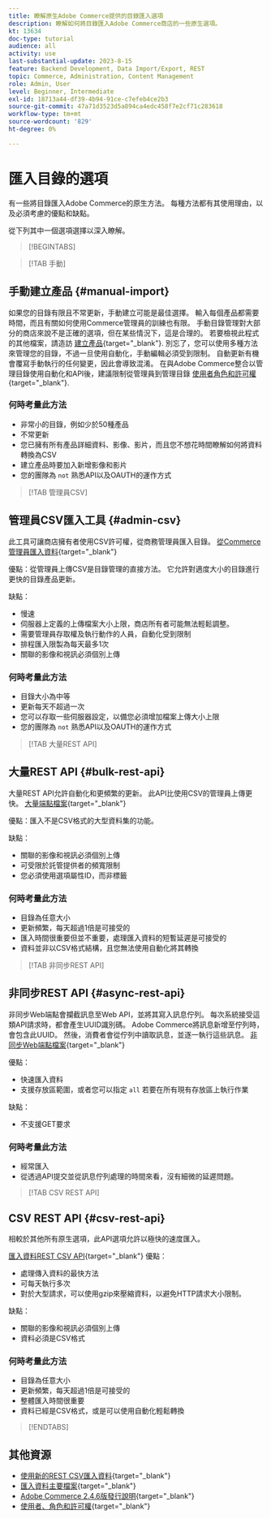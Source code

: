 ```yaml
---
title: 瞭解原生Adobe Commerce提供的目錄匯入選項
description: 瞭解如何將目錄匯入Adobe Commerce商店的一些原生選項。
kt: 13634
doc-type: tutorial
audience: all
activity: use
last-substantial-update: 2023-8-15
feature: Backend Development, Data Import/Export, REST
topic: Commerce, Administration, Content Management
role: Admin, User
level: Beginner, Intermediate
exl-id: 18713a44-df39-4b94-91ce-c7efeb4ce2b3
source-git-commit: 47a71d3523d5a894ca4edc458f7e2cf71c283618
workflow-type: tm+mt
source-wordcount: '829'
ht-degree: 0%

---
```


# 匯入目錄的選項

有一些將目錄匯入Adobe Commerce的原生方法。 每種方法都有其使用理由，以及必須考慮的優點和缺點。

從下列其中一個選項選擇以深入瞭解。

>[!BEGINTABS]

>[!TAB 手動]

## 手動建立產品 {#manual-import}

如果您的目錄有限且不常更新，手動建立可能是最佳選擇。 輸入每個產品都需要時間，而且有關如何使用Commerce管理員的訓練也有限。 手動目錄管理對大部分的商店來說不是正確的選項，但在某些情況下，這是合理的。 若要檢視此程式的其他檔案，請造訪 [建立產品](https://experienceleague.adobe.com/docs/commerce-admin/catalog/products/product-create.html){target="_blank"}. 別忘了，您可以使用多種方法來管理您的目錄，不過一旦使用自動化，手動編輯必須受到限制。 自動更新有機會覆寫手動執行的任何變更，因此會導致混淆。 在與Adobe Commerce整合以管理目錄使用自動化和API後，建議限制從管理員到管理目錄 [使用者角色和許可權](https://experienceleague.adobe.com/docs/commerce-admin/systems/user-accounts/permissions-user-roles.html){target="_blank"}.



### 何時考量此方法

- 非常小的目錄，例如少於50種產品
- 不常更新
- 您已擁有所有產品詳細資料、影像、影片，而且您不想花時間瞭解如何將資料轉換為CSV
- 建立產品時要加入新增影像和影片
- 您的團隊為 `not` 熟悉API以及OAUTH的運作方式



>[!TAB 管理員CSV]

## 管理員CSV匯入工具 {#admin-csv}

此工具可讓商店擁有者使用CSV許可權，從商務管理員匯入目錄。
[從Commerce管理員匯入資料](https://experienceleague.adobe.com/docs/commerce-admin/systems/data-transfer/import/data-import.html){target="_blank"}

優點：從管理員上傳CSV是目錄管理的直接方法。 它允許對適度大小的目錄進行更快的目錄產品更新。

缺點：

- 慢速
- 伺服器上定義的上傳檔案大小上限，商店所有者可能無法輕鬆調整。
- 需要管理員存取權及執行動作的人員，自動化受到限制
- 排程匯入限製為每天最多1次
- 關聯的影像和視訊必須個別上傳



### 何時考量此方法

- 目錄大小為中等
- 更新每天不超過一次
- 您可以存取一些伺服器設定，以備您必須增加檔案上傳大小上限
- 您的團隊為 `not` 熟悉API以及OAUTH的運作方式



>[!TAB 大量REST API]

## 大量REST API {#bulk-rest-api}

大量REST API允許自動化和更頻繁的更新。 此API比使用CSV的管理員上傳更快。
[大量端點檔案](https://developer.adobe.com/commerce/webapi/rest/use-rest/bulk-endpoints/){target="_blank"}

優點：匯入不是CSV格式的大型資料集的功能。

缺點：

- 關聯的影像和視訊必須個別上傳
- 可受限於託管提供者的頻寬限制
- 您必須使用選項屬性ID，而非標籤



### 何時考量此方法

- 目錄為任意大小
- 更新頻繁，每天超過1倍是可接受的
- 匯入時間很重要但並不重要，處理匯入資料的短暫延遲是可接受的
- 資料並非以CSV格式結構，且您無法使用自動化將其轉換



>[!TAB 非同步REST API]

## 非同步REST API {#async-rest-api}

非同步Web端點會攔截訊息至Web API，並將其寫入訊息佇列。 每次系統接受這類API請求時，都會產生UUID識別碼。 Adobe Commerce將訊息新增至佇列時，會包含此UUID。 然後，消費者會從佇列中讀取訊息，並逐一執行這些訊息。
[非同步Web端點檔案](https://developer.adobe.com/commerce/webapi/rest/use-rest/asynchronous-web-endpoints/){target="_blank"}

優點：

- 快速匯入資料
- 支援存放區範圍，或者您可以指定 `all` 若要在所有現有存放區上執行作業

缺點：

- 不支援GET要求

### 何時考量此方法

- 經常匯入
- 從透過API提交並從訊息佇列處理的時間來看，沒有細微的延遲問題。



>[!TAB CSV REST API]

## CSV REST API {#csv-rest-api}

相較於其他所有原生選項，此API選項允許以極快的速度匯入。

[匯入資料REST CSV API](https://developer.adobe.com/commerce/webapi/rest/modules/import/){target="_blank"}
優點：

- 處理傳入資料的最快方法
- 可每天執行多次
- 對於大型請求，可以使用gzip來壓縮資料，以避免HTTP請求大小限制。

缺點：

- 關聯的影像和視訊必須個別上傳
- 資料必須是CSV格式

### 何時考量此方法

- 目錄為任意大小
- 更新頻繁，每天超過1倍是可接受的
- 整體匯入時間很重要
- 資料已經是CSV格式，或是可以使用自動化輕鬆轉換



>[!ENDTABS]

## 其他資源

- [使用新的REST CSV匯入資料](https://developer.adobe.com/commerce/webapi/rest/modules/import/){target="_blank"}
- [匯入資料主要檔案](https://experienceleague.adobe.com/docs/commerce-admin/systems/data-transfer/import/data-import.html){target="_blank"}
- [Adobe Commerce 2.4.6版發行說明](https://experienceleague.adobe.com/docs/commerce-operations/release/notes/adobe-commerce/2-4-6.html){target="_blank"}
- [使用者、角色和許可權](../site-management/users-roles-permissions.md){target="_blank"}
